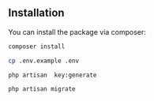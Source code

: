 ## Installation

You can install the package via composer:

```bash
composer install
```

```bash
cp .env.example .env
```

```bash
php artisan  key:generate
```

```bash
php artisan migrate
```
